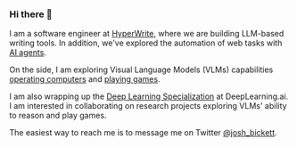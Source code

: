 ### Hi there 👋

I am a software engineer at [HyperWrite](https://hyperwriteai.com), where we are building LLM-based writing tools. In addition, we've explored the automation of web tasks with [AI agents](https://venturebeat.com/ai/hyperwrite-unveils-breakthrough-ai-agent-that-can-surf-the-web-like-a-human/).

On the side, I am exploring Visual Language Models (VLMs) capabilities [operating computers](https://venturebeat.com/ai/the-self-operating-computer-emerges/) and [playing games](https://www.youtube.com/watch?v=9Znt4dMAB7U). 

I am also wrapping up the [Deep Learning Specialization](https://www.deeplearning.ai/deep-learning-specialization/) at DeepLearning.ai. I am interested in collaborating on research projects exploring VLMs' ability to reason and play games.

The easiest way to reach me is to message me on Twitter [@josh_bickett](https://twitter.com/josh_bickett).

